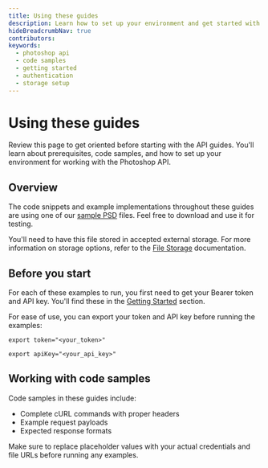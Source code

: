 ```yaml
---
title: Using these guides
description: Learn how to set up your environment and get started with the Photoshop API guides and code samples
hideBreadcrumbNav: true
contributors:
keywords:
  - photoshop api
  - code samples
  - getting started
  - authentication
  - storage setup
---
```


# Using these guides

Review this page to get oriented before starting with the API guides. You'll learn about prerequisites, code samples, and how to set up your environment for working with the Photoshop API.

## Overview

The code snippets and example implementations throughout these guides are using one of our [sample PSD][4] files. Feel free to download and use it for testing.

You'll need to have this file stored in accepted external storage. For more information on storage options, refer to the [File Storage][3] documentation.

## Before you start

For each of these examples to run, you first need to get your Bearer token and API key. You'll find these in the [Getting Started][2] section.

For ease of use, you can export your token and API key before running the examples:

```shell
export token="<your_token>"
```

```shell
export apiKey="<your_api_key>"
```

## Working with code samples

Code samples in these guides include:

- Complete cURL commands with proper headers
- Example request payloads
- Expected response formats

Make sure to replace placeholder values with your actual credentials and file URLs before running any examples.

<!-- Links -->
[2]: ../getting_started/
[3]: ../getting_started/storage_solutions/
[4]: https://github.com/AdobeDocs/cis-photoshop-api-docs/blob/main/sample_files/Example.psd
